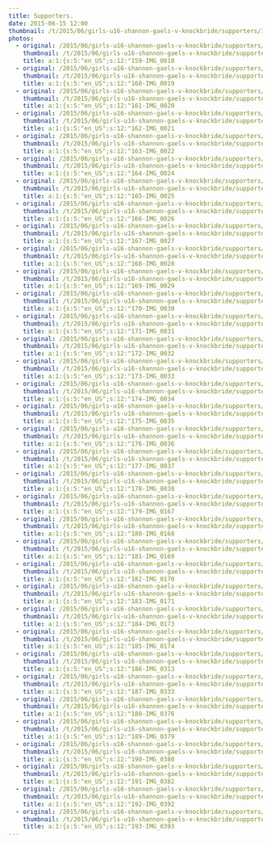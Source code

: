 ```yaml
---
title: Supporters.
date: 2015-06-15 12:00
thumbnail: /t/2015/06/girls-u16-shannon-gaels-v-knockbride/supporters/159-img_0018.jpg
photos:
  - original: /2015/06/girls-u16-shannon-gaels-v-knockbride/supporters/159-img_0018.jpg
    thumbnail: /t/2015/06/girls-u16-shannon-gaels-v-knockbride/supporters/159-img_0018.jpg
    title: a:1:{s:5:"en_US";s:12:"159-IMG_0018
  - original: /2015/06/girls-u16-shannon-gaels-v-knockbride/supporters/160-img_0019.jpg
    thumbnail: /t/2015/06/girls-u16-shannon-gaels-v-knockbride/supporters/160-img_0019.jpg
    title: a:1:{s:5:"en_US";s:12:"160-IMG_0019
  - original: /2015/06/girls-u16-shannon-gaels-v-knockbride/supporters/161-img_0020.jpg
    thumbnail: /t/2015/06/girls-u16-shannon-gaels-v-knockbride/supporters/161-img_0020.jpg
    title: a:1:{s:5:"en_US";s:12:"161-IMG_0020
  - original: /2015/06/girls-u16-shannon-gaels-v-knockbride/supporters/162-img_0021.jpg
    thumbnail: /t/2015/06/girls-u16-shannon-gaels-v-knockbride/supporters/162-img_0021.jpg
    title: a:1:{s:5:"en_US";s:12:"162-IMG_0021
  - original: /2015/06/girls-u16-shannon-gaels-v-knockbride/supporters/163-img_0022.jpg
    thumbnail: /t/2015/06/girls-u16-shannon-gaels-v-knockbride/supporters/163-img_0022.jpg
    title: a:1:{s:5:"en_US";s:12:"163-IMG_0022
  - original: /2015/06/girls-u16-shannon-gaels-v-knockbride/supporters/164-img_0024.jpg
    thumbnail: /t/2015/06/girls-u16-shannon-gaels-v-knockbride/supporters/164-img_0024.jpg
    title: a:1:{s:5:"en_US";s:12:"164-IMG_0024
  - original: /2015/06/girls-u16-shannon-gaels-v-knockbride/supporters/165-img_0025.jpg
    thumbnail: /t/2015/06/girls-u16-shannon-gaels-v-knockbride/supporters/165-img_0025.jpg
    title: a:1:{s:5:"en_US";s:12:"165-IMG_0025
  - original: /2015/06/girls-u16-shannon-gaels-v-knockbride/supporters/166-img_0026.jpg
    thumbnail: /t/2015/06/girls-u16-shannon-gaels-v-knockbride/supporters/166-img_0026.jpg
    title: a:1:{s:5:"en_US";s:12:"166-IMG_0026
  - original: /2015/06/girls-u16-shannon-gaels-v-knockbride/supporters/167-img_0027.jpg
    thumbnail: /t/2015/06/girls-u16-shannon-gaels-v-knockbride/supporters/167-img_0027.jpg
    title: a:1:{s:5:"en_US";s:12:"167-IMG_0027
  - original: /2015/06/girls-u16-shannon-gaels-v-knockbride/supporters/168-img_0028.jpg
    thumbnail: /t/2015/06/girls-u16-shannon-gaels-v-knockbride/supporters/168-img_0028.jpg
    title: a:1:{s:5:"en_US";s:12:"168-IMG_0028
  - original: /2015/06/girls-u16-shannon-gaels-v-knockbride/supporters/169-img_0029.jpg
    thumbnail: /t/2015/06/girls-u16-shannon-gaels-v-knockbride/supporters/169-img_0029.jpg
    title: a:1:{s:5:"en_US";s:12:"169-IMG_0029
  - original: /2015/06/girls-u16-shannon-gaels-v-knockbride/supporters/170-img_0030.jpg
    thumbnail: /t/2015/06/girls-u16-shannon-gaels-v-knockbride/supporters/170-img_0030.jpg
    title: a:1:{s:5:"en_US";s:12:"170-IMG_0030
  - original: /2015/06/girls-u16-shannon-gaels-v-knockbride/supporters/171-img_0031.jpg
    thumbnail: /t/2015/06/girls-u16-shannon-gaels-v-knockbride/supporters/171-img_0031.jpg
    title: a:1:{s:5:"en_US";s:12:"171-IMG_0031
  - original: /2015/06/girls-u16-shannon-gaels-v-knockbride/supporters/172-img_0032.jpg
    thumbnail: /t/2015/06/girls-u16-shannon-gaels-v-knockbride/supporters/172-img_0032.jpg
    title: a:1:{s:5:"en_US";s:12:"172-IMG_0032
  - original: /2015/06/girls-u16-shannon-gaels-v-knockbride/supporters/173-img_0033.jpg
    thumbnail: /t/2015/06/girls-u16-shannon-gaels-v-knockbride/supporters/173-img_0033.jpg
    title: a:1:{s:5:"en_US";s:12:"173-IMG_0033
  - original: /2015/06/girls-u16-shannon-gaels-v-knockbride/supporters/174-img_0034.jpg
    thumbnail: /t/2015/06/girls-u16-shannon-gaels-v-knockbride/supporters/174-img_0034.jpg
    title: a:1:{s:5:"en_US";s:12:"174-IMG_0034
  - original: /2015/06/girls-u16-shannon-gaels-v-knockbride/supporters/175-img_0035.jpg
    thumbnail: /t/2015/06/girls-u16-shannon-gaels-v-knockbride/supporters/175-img_0035.jpg
    title: a:1:{s:5:"en_US";s:12:"175-IMG_0035
  - original: /2015/06/girls-u16-shannon-gaels-v-knockbride/supporters/176-img_0036.jpg
    thumbnail: /t/2015/06/girls-u16-shannon-gaels-v-knockbride/supporters/176-img_0036.jpg
    title: a:1:{s:5:"en_US";s:12:"176-IMG_0036
  - original: /2015/06/girls-u16-shannon-gaels-v-knockbride/supporters/177-img_0037.jpg
    thumbnail: /t/2015/06/girls-u16-shannon-gaels-v-knockbride/supporters/177-img_0037.jpg
    title: a:1:{s:5:"en_US";s:12:"177-IMG_0037
  - original: /2015/06/girls-u16-shannon-gaels-v-knockbride/supporters/178-img_0038.jpg
    thumbnail: /t/2015/06/girls-u16-shannon-gaels-v-knockbride/supporters/178-img_0038.jpg
    title: a:1:{s:5:"en_US";s:12:"178-IMG_0038
  - original: /2015/06/girls-u16-shannon-gaels-v-knockbride/supporters/179-img_0167.jpg
    thumbnail: /t/2015/06/girls-u16-shannon-gaels-v-knockbride/supporters/179-img_0167.jpg
    title: a:1:{s:5:"en_US";s:12:"179-IMG_0167
  - original: /2015/06/girls-u16-shannon-gaels-v-knockbride/supporters/180-img_0168.jpg
    thumbnail: /t/2015/06/girls-u16-shannon-gaels-v-knockbride/supporters/180-img_0168.jpg
    title: a:1:{s:5:"en_US";s:12:"180-IMG_0168
  - original: /2015/06/girls-u16-shannon-gaels-v-knockbride/supporters/181-img_0169.jpg
    thumbnail: /t/2015/06/girls-u16-shannon-gaels-v-knockbride/supporters/181-img_0169.jpg
    title: a:1:{s:5:"en_US";s:12:"181-IMG_0169
  - original: /2015/06/girls-u16-shannon-gaels-v-knockbride/supporters/182-img_0170.jpg
    thumbnail: /t/2015/06/girls-u16-shannon-gaels-v-knockbride/supporters/182-img_0170.jpg
    title: a:1:{s:5:"en_US";s:12:"182-IMG_0170
  - original: /2015/06/girls-u16-shannon-gaels-v-knockbride/supporters/183-img_0171.jpg
    thumbnail: /t/2015/06/girls-u16-shannon-gaels-v-knockbride/supporters/183-img_0171.jpg
    title: a:1:{s:5:"en_US";s:12:"183-IMG_0171
  - original: /2015/06/girls-u16-shannon-gaels-v-knockbride/supporters/184-img_0173.jpg
    thumbnail: /t/2015/06/girls-u16-shannon-gaels-v-knockbride/supporters/184-img_0173.jpg
    title: a:1:{s:5:"en_US";s:12:"184-IMG_0173
  - original: /2015/06/girls-u16-shannon-gaels-v-knockbride/supporters/185-img_0174.jpg
    thumbnail: /t/2015/06/girls-u16-shannon-gaels-v-knockbride/supporters/185-img_0174.jpg
    title: a:1:{s:5:"en_US";s:12:"185-IMG_0174
  - original: /2015/06/girls-u16-shannon-gaels-v-knockbride/supporters/186-img_0313.jpg
    thumbnail: /t/2015/06/girls-u16-shannon-gaels-v-knockbride/supporters/186-img_0313.jpg
    title: a:1:{s:5:"en_US";s:12:"186-IMG_0313
  - original: /2015/06/girls-u16-shannon-gaels-v-knockbride/supporters/187-img_0333.jpg
    thumbnail: /t/2015/06/girls-u16-shannon-gaels-v-knockbride/supporters/187-img_0333.jpg
    title: a:1:{s:5:"en_US";s:12:"187-IMG_0333
  - original: /2015/06/girls-u16-shannon-gaels-v-knockbride/supporters/188-img_0376.jpg
    thumbnail: /t/2015/06/girls-u16-shannon-gaels-v-knockbride/supporters/188-img_0376.jpg
    title: a:1:{s:5:"en_US";s:12:"188-IMG_0376
  - original: /2015/06/girls-u16-shannon-gaels-v-knockbride/supporters/189-img_0379.jpg
    thumbnail: /t/2015/06/girls-u16-shannon-gaels-v-knockbride/supporters/189-img_0379.jpg
    title: a:1:{s:5:"en_US";s:12:"189-IMG_0379
  - original: /2015/06/girls-u16-shannon-gaels-v-knockbride/supporters/190-img_0380.jpg
    thumbnail: /t/2015/06/girls-u16-shannon-gaels-v-knockbride/supporters/190-img_0380.jpg
    title: a:1:{s:5:"en_US";s:12:"190-IMG_0380
  - original: /2015/06/girls-u16-shannon-gaels-v-knockbride/supporters/191-img_0382.jpg
    thumbnail: /t/2015/06/girls-u16-shannon-gaels-v-knockbride/supporters/191-img_0382.jpg
    title: a:1:{s:5:"en_US";s:12:"191-IMG_0382
  - original: /2015/06/girls-u16-shannon-gaels-v-knockbride/supporters/192-img_0392.jpg
    thumbnail: /t/2015/06/girls-u16-shannon-gaels-v-knockbride/supporters/192-img_0392.jpg
    title: a:1:{s:5:"en_US";s:12:"192-IMG_0392
  - original: /2015/06/girls-u16-shannon-gaels-v-knockbride/supporters/193-img_0393.jpg
    thumbnail: /t/2015/06/girls-u16-shannon-gaels-v-knockbride/supporters/193-img_0393.jpg
    title: a:1:{s:5:"en_US";s:12:"193-IMG_0393
---
```

